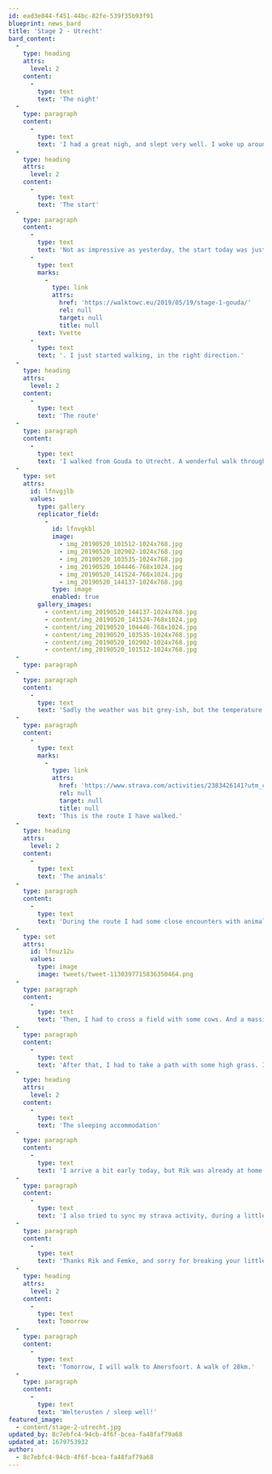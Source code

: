 ```yaml
---
id: ead3e844-f451-44bc-82fe-539f35b93f91
blueprint: news_bard
title: 'Stage 2 - Utrecht'
bard_content:
  -
    type: heading
    attrs:
      level: 2
    content:
      -
        type: text
        text: 'The night'
  -
    type: paragraph
    content:
      -
        type: text
        text: 'I had a great nigh, and slept very well. I woke up around 7am. After a nice breakfast and some talks in the morning I packed my backpack and started stage 2.'
  -
    type: heading
    attrs:
      level: 2
    content:
      -
        type: text
        text: 'The start'
  -
    type: paragraph
    content:
      -
        type: text
        text: 'Not as impressive as yesterday, the start today was just me, leaving a house, and saying goodbye and thanks to '
      -
        type: text
        marks:
          -
            type: link
            attrs:
              href: 'https://walktowc.eu/2019/05/19/stage-1-gouda/'
              rel: null
              target: null
              title: null
        text: Yvette
      -
        type: text
        text: '. I just started walking, in the right direction.'
  -
    type: heading
    attrs:
      level: 2
    content:
      -
        type: text
        text: 'The route'
  -
    type: paragraph
    content:
      -
        type: text
        text: 'I walked from Gouda to Utrecht. A wonderful walk through the ‘Green Heart’ of The Netherlands. Here are some pictures to illustrate that:'
  -
    type: set
    attrs:
      id: lfnvgjlb
      values:
        type: gallery
        replicator_field:
          -
            id: lfnvgkbl
            image:
              - img_20190520_101512-1024x768.jpg
              - img_20190520_102902-1024x768.jpg
              - img_20190520_103535-1024x768.jpg
              - img_20190520_104446-768x1024.jpg
              - img_20190520_141524-768x1024.jpg
              - img_20190520_144137-1024x768.jpg
            type: image
            enabled: true
        gallery_images:
          - content/img_20190520_144137-1024x768.jpg
          - content/img_20190520_141524-768x1024.jpg
          - content/img_20190520_104446-768x1024.jpg
          - content/img_20190520_103535-1024x768.jpg
          - content/img_20190520_102902-1024x768.jpg
          - content/img_20190520_101512-1024x768.jpg
  -
    type: paragraph
  -
    type: paragraph
    content:
      -
        type: text
        text: 'Sadly the weather was bit grey-ish, but the temperature was good.'
  -
    type: paragraph
    content:
      -
        type: text
        marks:
          -
            type: link
            attrs:
              href: 'https://www.strava.com/activities/2383426141?utm_content=35692898'
              rel: null
              target: null
              title: null
        text: 'This is the route I have walked.'
  -
    type: heading
    attrs:
      level: 2
    content:
      -
        type: text
        text: 'The animals'
  -
    type: paragraph
    content:
      -
        type: text
        text: 'During the route I had some close encounters with animals. The first was a very friendly dog. Here he is:'
  -
    type: set
    attrs:
      id: lfnuz12u
      values:
        type: image
        image: tweets/tweet-1130397715836350464.png
  -
    type: paragraph
    content:
      -
        type: text
        text: 'Then, I had to cross a field with some cows. And a massive bull. I survived, but the bull was so impressive I even forgot to take a picture.'
  -
    type: paragraph
    content:
      -
        type: text
        text: 'After that, I had to take a path with some high grass. I took a turn to the left, and there she was. A soon-to-be-mother swan, with 5 eggs. I saw the eggs, because the swan was scared by me, stood up and started hissing. I was startled and again did not make a picture. You just have to believe me.'
  -
    type: heading
    attrs:
      level: 2
    content:
      -
        type: text
        text: 'The sleeping accommodation'
  -
    type: paragraph
    content:
      -
        type: text
        text: 'I arrive a bit early today, but Rik was already at home. I took a quick shower, and we had a beer, together with his girlfriend Femke. Great hosts, adventurers and they really liked to hear my story. Then Rik made us dinner and we chatted some more.'
  -
    type: paragraph
    content:
      -
        type: text
        text: 'I also tried to sync my strava activity, during a little ‘mobile-moment’, which in the end worked out.'
  -
    type: paragraph
    content:
      -
        type: text
        text: 'Thanks Rik and Femke, and sorry for breaking your little showertimer-hourglass.'
  -
    type: heading
    attrs:
      level: 2
    content:
      -
        type: text
        text: Tomorrow
  -
    type: paragraph
    content:
      -
        type: text
        text: 'Tomorrow, I will walk to Amersfoort. A walk of 28km.'
  -
    type: paragraph
    content:
      -
        type: text
        text: 'Welterusten / sleep well!'
featured_image:
  - content/stage-2-utrecht.jpg
updated_by: 8c7ebfc4-94cb-4f6f-bcea-fa48faf79a68
updated_at: 1679753932
author:
  - 8c7ebfc4-94cb-4f6f-bcea-fa48faf79a68
---
```


